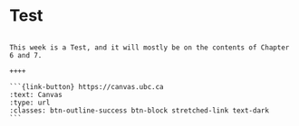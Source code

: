 # Test

````{panels}

This week is a Test, and it will mostly be on the contents of Chapter 6 and 7.

++++ 

```{link-button} https://canvas.ubc.ca
:text: Canvas
:type: url
:classes: btn-outline-success btn-block stretched-link text-dark
```
````